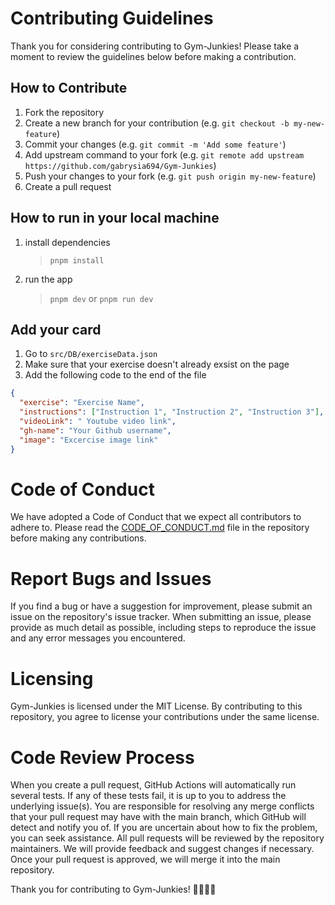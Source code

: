 # Contributing Guidelines

Thank you for considering contributing to Gym-Junkies! Please take a moment to review the guidelines below before making a contribution.

## How to Contribute

1. Fork the repository
2. Create a new branch for your contribution (e.g. `git checkout -b my-new-feature`)
3. Commit your changes (e.g. `git commit -m 'Add some feature'`)
4. Add upstream command to your fork (e.g. `git remote add upstream https://github.com/gabrysia694/Gym-Junkies`)
5. Push your changes to your fork (e.g. `git push origin my-new-feature`)
6. Create a pull request

## How to run in your local machine

1. install dependencies
   > `pnpm install`
2. run the app
   > `pnpm dev`
   or
   >  `pnpm run dev`

## Add your card

1. Go to `src/DB/exerciseData.json`
2. Make sure that your exercise doesn't already exsist on the page
3. Add the following code to the end of the file

```json
{
  "exercise": "Exercise Name",
  "instructions": ["Instruction 1", "Instruction 2", "Instruction 3"],
  "videoLink": " Youtube video link",
  "gh-name": "Your Github username",
  "image": "Excercise image link"
}
```

# Code of Conduct

We have adopted a Code of Conduct that we expect all contributors to adhere to. Please read the [CODE_OF_CONDUCT.md](https://github.com/gabrysia694/Gym-Junkies/blob/main/CODE_OF_CONDUCT.md) file in the repository before making any contributions.

# Report Bugs and Issues

If you find a bug or have a suggestion for improvement, please submit an issue on the repository's issue tracker. When submitting an issue, please provide as much detail as possible, including steps to reproduce the issue and any error messages you encountered.

# Licensing

Gym-Junkies is licensed under the MIT License. By contributing to this repository, you agree to license your contributions under the same license.

# Code Review Process

When you create a pull request, GitHub Actions will automatically run several tests. If any of these tests fail, it is up to you to address the underlying issue(s). You are responsible for resolving any merge conflicts that your pull request may have with the main branch, which GitHub will detect and notify you of. If you are uncertain about how to fix the problem, you can seek assistance. All pull requests will be reviewed by the repository maintainers. We will provide feedback and suggest changes if necessary. Once your pull request is approved, we will merge it into the main repository.

Thank you for contributing to Gym-Junkies! 🏋️‍♀️🏋️‍♂️
